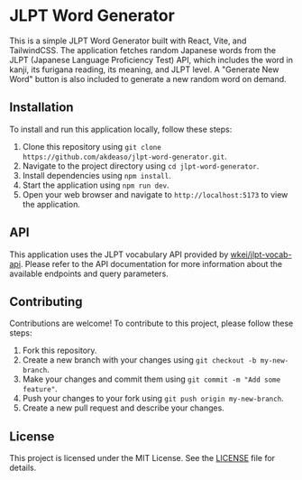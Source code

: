 # JLPT Word Generator

This is a simple JLPT Word Generator built with React, Vite, and TailwindCSS. The application fetches random Japanese words from the JLPT (Japanese Language Proficiency Test) API, which includes the word in kanji, its furigana reading, its meaning, and JLPT level. A "Generate New Word" button is also included to generate a new random word on demand.

## Installation

To install and run this application locally, follow these steps:

1. Clone this repository using `git clone https://github.com/akdeaso/jlpt-word-generator.git`.
2. Navigate to the project directory using `cd jlpt-word-generator`.
3. Install dependencies using `npm install`.
4. Start the application using `npm run dev`.
5. Open your web browser and navigate to `http://localhost:5173` to view the application.

## API

This application uses the JLPT vocabulary API provided by [wkei/jlpt-vocab-api](https://github.com/wkei/jlpt-vocab-api). Please refer to the API documentation for more information about the available endpoints and query parameters.

## Contributing

Contributions are welcome! To contribute to this project, please follow these steps:

1. Fork this repository.
2. Create a new branch with your changes using `git checkout -b my-new-branch`.
3. Make your changes and commit them using `git commit -m "Add some feature"`.
4. Push your changes to your fork using `git push origin my-new-branch`.
5. Create a new pull request and describe your changes.

## License

This project is licensed under the MIT License. See the [LICENSE](LICENSE) file for details.
